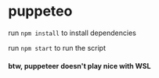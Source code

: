 # puppeteo

run `npm install` to install dependencies

run `npm start` to run the script

#### btw, puppeteer doesn't play nice with WSL
